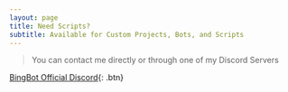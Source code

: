```yaml
---
layout: page
title: Need Scripts?
subtitle: Available for Custom Projects, Bots, and Scripts
---
```


> You can contact me directly or through one of my Discord Servers

[BingBot Official Discord](https://discord.gg/5VKkhgHUyS){: .btn}